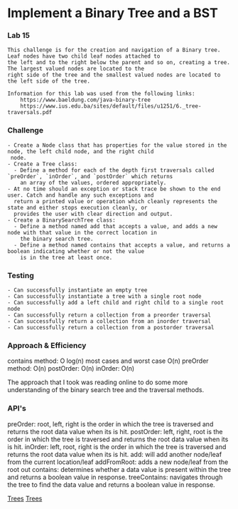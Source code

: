 
# Implement a Binary Tree and a BST
### Lab 15

    This challenge is for the creation and navigation of a Binary tree. Leaf nodes have two child leaf nodes attached to
    the left and to the right below the parent and so on, creating a tree. The largest valued nodes are located to the 
    right side of the tree and the smallest valued nodes are located to the left side of the tree.

    Information for this lab was used from the following links:
        https://www.baeldung.com/java-binary-tree
        https://www.ius.edu.ba/sites/default/files/u1251/6._tree-traversals.pdf

### Challenge
    
    - Create a Node class that has properties for the value stored in the node, the left child node, and the right child
     node.
    - Create a Tree class:
      - Define a method for each of the depth first traversals called `preOrder`, `inOrder`, and `postOrder` which returns
        an array of the values, ordered appropriately.
    - At no time should an exception or stack trace be shown to the end user. Catch and handle any such exceptions and 
      return a printed value or operation which cleanly represents the state and either stops execution cleanly, or 
      provides the user with clear direction and output.
    - Create a BinarySearchTree class:
      - Define a method named add that accepts a value, and adds a new node with that value in the correct location in 
        the binary search tree.
      - Define a method named contains that accepts a value, and returns a boolean indicating whether or not the value 
        is in the tree at least once.
      

### Testing
    
    - Can successfully instantiate an empty tree
    - Can successfully instantiate a tree with a single root node
    - Can successfully add a left child and right child to a single root node
    - Can successfully return a collection from a preorder traversal
    - Can successfully return a collection from an inorder traversal
    - Can successfully return a collection from a postorder traversal
    
### Approach & Efficiency

contains method: O log(n) most cases and worst case O(n)
preOrder method: O(n) 
postOrder: O(n)
inOrder: O(n)

The approach that I took was reading online to do some more understanding of the binary search tree and the traversal
methods. 

### API's 

preOrder: root, left, right is the order in which the tree is traversed and returns the root data value when its is hit.
postOrder: left, right, root is the order in which the tree is traversed and returns the root data value when its is hit.
inOrder: left, root, right is the order in which the tree is traversed and returns the root data value when its is hit.
add: will add another node/leaf from the current location/leaf
addFromRoot: adds a new node/leaf from the root out
contains: determines whether a data value is present within the tree and returns a boolean value in response.
treeContains: navigates through the tree to find the data value and returns a boolean value in response.

 [Trees](../src/main/java/Tree/BinarySearchTree.java)
 [Trees](../src/main/java/Tree/BinaryTree.java)
